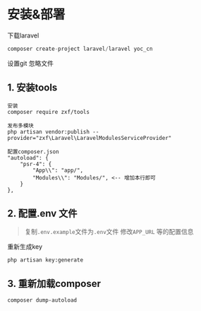 # 安装&部署

下载laravel
```php
composer create-project laravel/laravel yoc_cn
```

设置git 忽略文件

## 1. 安装tools

```
安装
composer require zxf/tools

发布多模块
php artisan vendor:publish --provider="zxf\Laravel\LaravelModulesServiceProvider"

配置composer.json
"autoload": {
    "psr-4": {
        "App\\": "app/",
        "Modules\\": "Modules/", <-- 增加本行即可
    }
},
```


## 2. 配置.env 文件

> 复制`.env.example`文件为`.env`文件
> 修改`APP_URL` 等的配置信息

重新生成key
```
php artisan key:generate
```

## 3. 重新加载composer

```
composer dump-autoload
```

